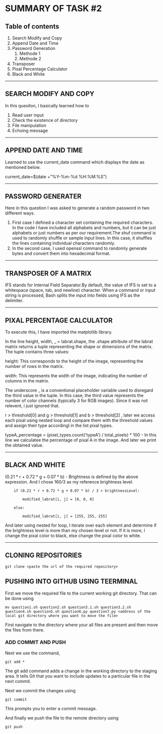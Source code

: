 # SUMMARY OF TASK #2 
## **Table of contents**
1. Search Modify and Copy
2. Append Date and Time
3. Password Generation
    1. Methode 1
    2. Methode 2
4. Transposer
5. Pixal Percentage Calculator
6. Black and White
<hr>

## SEARCH MODIFY AND COPY

In this quesiton, I basically learned how to 
1. Read user input 
2. Check the existence of directory
3. File manipulation
4. Echoing message
<hr>

## APPEND DATE AND TIME

Learned to use the current_date command which displays the date as mentioned below.

current_date=$(date +"%Y-%m-%d %H:%M:%S")
<hr>

## PASSWORD GENERATER

Here in this question I was asked to generate a random password in two different ways.
1. First case I defined a character set containing the required characters. In the code I have included all alphabets and numbers, but it can be just alphabets or just numbers as per our requirement.The shuf command is used to randomly shuffle or sample input lines. In this case, it shuffles the lines containing individual characters randomly.
2. In the second case, I used openssl command to randomly generate bytes and convert them into hexadecimal format.
<hr>

## TRANSPOSER OF A MATRIX

IFS stands for Internal Field Separator.By default, the value of IFS is set to a whitespace (space, tab, and newline) character. When a command or input string is processed, Bash splits the input into fields using IFS as the delimiter.
<hr>

## PIXAL PERCENTAGE CALCULATOR

To execute this, I have imported the matplotlib library.

In the line height, width, _ = labrat.shape, the .shape attribute of the labrat matrix returns a tuple representing the shape or dimensions of the matrix. The tuple contains three values:

height: This corresponds to the height of the image, representing the number of rows in the matrix.

width: This represents the width of the image, indicating the number of columns in the matrix.

The underscore _ is a conventional placeholder variable used to disregard the third value in the tuple. In this case, the third value represents the number of color channels (typically 3 for RGB images). Since it was not relevent, i just ignored that.

r > threshold[0] and g > threshold[1] and b > threshold[2] , later we access each pixal using nested loop and compare them with the threshold values and assign their type accordingl in the list pixal types.

typeA_percentage = (pixel_types.count('typeA') / total_pixels) * 100  - In this line we calculatee the percentage of pixal A in the image. And later we print the obtained value.
<hr>

## BLACK AND WHITE

(0.21 * r + 0.72 * g + 0.07 * b) - Brightness is defined by the above expression. And I chose 160/3 as my reference brightness level.

        if (0.21 * r + 0.72 * g + 0.07 * b) / 3 > brightnessLevel:
        
            modified_labrat[i, j] = [0, 0, 0]
            
        else:
        
            modified_labrat[i, j] = [255, 255, 255]
            
And later using nested for loop, I iterate over each element and determine if the brightness level is more than my chosen level or not. If it is more, I change the pixal color to black, else change the pixal color to white.  
<hr>

## CLONING REPOSITORIES

    git clone <paste the url of the required repository>
    
## PUSHING INTO GITHUB USING TEERMINAL

First we move the required file to the current working git directory. That can be done using
    
    mv question1.sh question2.sh question3.1.sh question3.2.sh question4.sh question5.sh question6.py question7.py <address of the local git directory where you want to move the file>
    
First navigate to the directory where your all files are present and then move the files from there. 

### ADD COMMIT AND PUSH

Next we use the command,
    
    git add *
The git add command adds a change in the working directory to the staging area. It tells Git that you want to include updates to a particular file in the next commit.   

Next we commit the changes using 

    git commit
This prompts you to enter a commit message.

And finally we push the file to the remote directory using 

    git push

